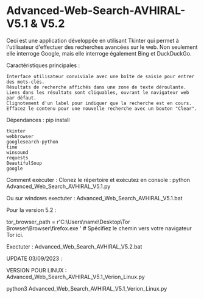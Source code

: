 # Advanced-Web-Search-AVHIRAL-V5.1 & V5.2

Ceci est une application développée en utilisant Tkinter qui permet à l'utilisateur d'effectuer des recherches avancées sur le web. Non seulement elle interroge Google, mais elle interroge également Bing et DuckDuckGo.

Caractéristiques principales :

    Interface utilisateur conviviale avec une boîte de saisie pour entrer des mots-clés.
    Résultats de recherche affichés dans une zone de texte déroulante.
    Liens dans les résultats sont cliquables, ouvrant le navigateur web par défaut.
    Clignotement d'un label pour indiquer que la recherche est en cours.
    Effacez le contenu pour une nouvelle recherche avec un bouton "Clear".

Dépendances : pip install 

    tkinter
    webbrowser
    googlesearch-python
    time
    winsound
    requests
    BeautifulSoup
    google

Comment exécuter :
Clonez le répertoire et exécutez en console : python Advanced_Web_Search_AVHIRAL_V5.1.py

Ou sur windows exectuter : Advanced_Web_Search_AVHIRAL_V5.1.bat

Pour la version 5.2 :

tor_browser_path = r'C:\Users\name\Desktop\Tor Browser\Browser\firefox.exe '  # Spécifiez le chemin vers votre navigateur Tor ici.

Exectuter : Advanced_Web_Search_AVHIRAL_V5.2.bat

UPDATE 03/09/2023 :

VERSION POUR LINUX : Advanced_Web_Search_AVHIRAL_V5.1_Verion_Linux.py

python3 Advanced_Web_Search_AVHIRAL_V5.1_Verion_Linux.py
